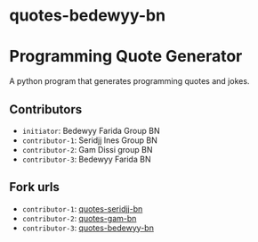 # quotes-bedewyy-bn
# Programming Quote Generator

A python program that generates programming quotes and jokes.

## Contributors
- `initiator`: Bedewyy Farida Group BN
- `contributor-1`: Seridjj Ines Group BN
- `contributor-2`: Gam Dissi group BN
- `contributor-3`: Bedewyy Farida BN 

## Fork urls
- `contributor-1`: [quotes-seridjj-bn](url-1)
- `contributor-2`: [quotes-gam-bn](url-2)
- `contributor-3`: [quotes-bedewyy-bn](url-3)
